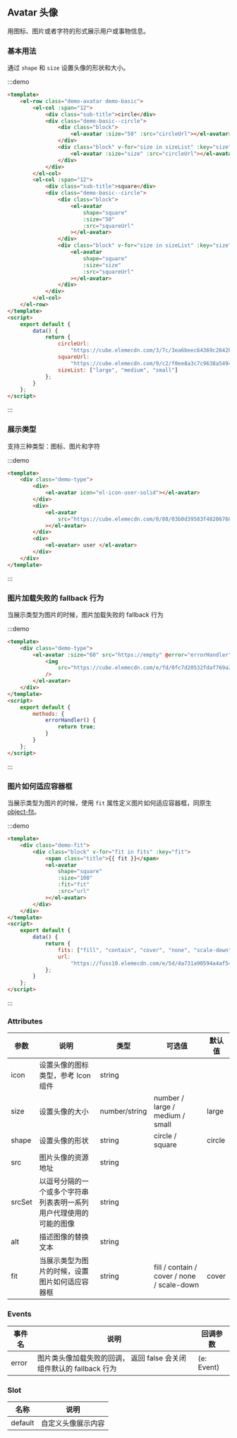 ## Avatar 头像

用图标、图片或者字符的形式展示用户或事物信息。

### 基本用法

通过 `shape` 和 `size` 设置头像的形状和大小。

:::demo

```html
<template>
	<el-row class="demo-avatar demo-basic">
		<el-col :span="12">
			<div class="sub-title">circle</div>
			<div class="demo-basic--circle">
				<div class="block">
					<el-avatar :size="50" :src="circleUrl"></el-avatar>
				</div>
				<div class="block" v-for="size in sizeList" :key="size">
					<el-avatar :size="size" :src="circleUrl"></el-avatar>
				</div>
			</div>
		</el-col>
		<el-col :span="12">
			<div class="sub-title">square</div>
			<div class="demo-basic--circle">
				<div class="block">
					<el-avatar
						shape="square"
						:size="50"
						:src="squareUrl"
					></el-avatar>
				</div>
				<div class="block" v-for="size in sizeList" :key="size">
					<el-avatar
						shape="square"
						:size="size"
						:src="squareUrl"
					></el-avatar>
				</div>
			</div>
		</el-col>
	</el-row>
</template>
<script>
	export default {
		data() {
			return {
				circleUrl:
					"https://cube.elemecdn.com/3/7c/3ea6beec64369c2642b92c6726f1epng.png",
				squareUrl:
					"https://cube.elemecdn.com/9/c2/f0ee8a3c7c9638a54940382568c9dpng.png",
				sizeList: ["large", "medium", "small"]
			};
		}
	};
</script>
```

:::

### 展示类型

支持三种类型：图标、图片和字符

:::demo

```html
<template>
	<div class="demo-type">
		<div>
			<el-avatar icon="el-icon-user-solid"></el-avatar>
		</div>
		<div>
			<el-avatar
				src="https://cube.elemecdn.com/0/88/03b0d39583f48206768a7534e55bcpng.png"
			></el-avatar>
		</div>
		<div>
			<el-avatar> user </el-avatar>
		</div>
	</div>
</template>
```

:::

### 图片加载失败的 fallback 行为

当展示类型为图片的时候，图片加载失败的 fallback 行为

:::demo

```html
<template>
	<div class="demo-type">
		<el-avatar :size="60" src="https://empty" @error="errorHandler">
			<img
				src="https://cube.elemecdn.com/e/fd/0fc7d20532fdaf769a25683617711png.png"
			/>
		</el-avatar>
	</div>
</template>
<script>
	export default {
		methods: {
			errorHandler() {
				return true;
			}
		}
	};
</script>
```

:::

### 图片如何适应容器框

当展示类型为图片的时候，使用 `fit` 属性定义图片如何适应容器框，同原生 [object-fit](https://developer.mozilla.org/en-US/docs/Web/CSS/object-fit)。

:::demo

```html
<template>
	<div class="demo-fit">
		<div class="block" v-for="fit in fits" :key="fit">
			<span class="title">{{ fit }}</span>
			<el-avatar
				shape="square"
				:size="100"
				:fit="fit"
				:src="url"
			></el-avatar>
		</div>
	</div>
</template>
<script>
	export default {
		data() {
			return {
				fits: ["fill", "contain", "cover", "none", "scale-down"],
				url:
					"https://fuss10.elemecdn.com/e/5d/4a731a90594a4af544c0c25941171jpeg.jpeg"
			};
		}
	};
</script>
```

:::

### Attributes

| 参数   | 说明                                                               | 类型          | 可选值                                     | 默认值 |
| ------ | ------------------------------------------------------------------ | ------------- | ------------------------------------------ | ------ |
| icon   | 设置头像的图标类型，参考 Icon 组件                                 | string        |                                            |        |
| size   | 设置头像的大小                                                     | number/string | number / large / medium / small            | large  |
| shape  | 设置头像的形状                                                     | string        | circle / square                            | circle |
| src    | 图片头像的资源地址                                                 | string        |                                            |        |
| srcSet | 以逗号分隔的一个或多个字符串列表表明一系列用户代理使用的可能的图像 | string        |                                            |        |
| alt    | 描述图像的替换文本                                                 | string        |                                            |        |
| fit    | 当展示类型为图片的时候，设置图片如何适应容器框                     | string        | fill / contain / cover / none / scale-down | cover  |

### Events

| 事件名 | 说明                                                                 | 回调参数   |
| ------ | -------------------------------------------------------------------- | ---------- |
| error  | 图片类头像加载失败的回调， 返回 false 会关闭组件默认的 fallback 行为 | (e: Event) |

### Slot

| 名称    | 说明               |
| ------- | ------------------ |
| default | 自定义头像展示内容 |
